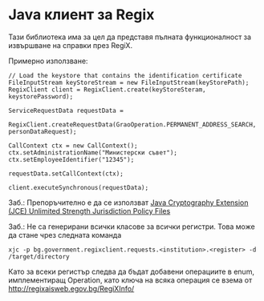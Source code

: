 # Java клиент за Regix

Тази библиотека има за цел да представя пълната функционалност за извършване на справки през RegiX.

Примерно използване:

```
// Load the keystore that contains the identification certificate
FileInputStream keyStoreStream = new FileInputStream(keyStorePath);
RegixClient client = RegixClient.create(keyStoreSteram, keystorePassword);

ServiceRequestData requestData = 
    RegixClient.createRequestData(GraoOperation.PERMANENT_ADDRESS_SEARCH, personDataRequest);
        
CallContext ctx = new CallContext();
ctx.setAdministrationName("Министерски съвет");
ctx.setEmployeeIdentifier("12345");

requestData.setCallContext(ctx);
        
client.executeSynchronous(requestData);
```

Заб.: Препоръчително е да се използват <a href="http://www.oracle.com/technetwork/java/javase/downloads/jce8-download-2133166.html">Java Cryptography Extension (JCE) Unlimited Strength Jurisdiction Policy Files</a>

Заб.: Не са генерирани всички класове за всички регистри. Това може да стане чрез следната команда

```
xjc -p bg.government.regixclient.requests.<institution>.<register> -d /target/directory
``` 

Като за всеки регистър следва да бъдат добавени операциите в enum, имплементиращ Operation, като ключа на всяка операция се взема от http://regixaisweb.egov.bg/RegiXInfo/ 

